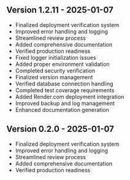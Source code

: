 
## Version 1.2.11 - 2025-01-07
- Finalized deployment verification system
- Improved error handling and logging
- Streamlined review process
- Added comprehensive documentation
- Verified production readiness
- Fixed logger initialization issues
- Added proper environment validation
- Completed security verification
- Finalized version management
- Verified database connection handling
- Completed test coverage requirements
- Added Render.com deployment integration
- Improved backup and log management
- Enhanced documentation generation

## Version 0.2.0 - 2025-01-07
- Finalized deployment verification system
- Improved error handling and logging
- Streamlined review process
- Added comprehensive documentation
- Verified production readiness
